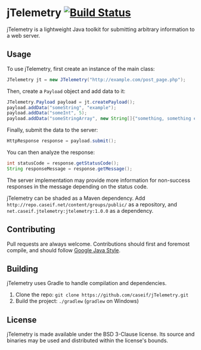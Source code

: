 jTelemetry [![Build Status](http://ci.caseif.net/job/jTelemetry/badge/icon)](http://ci.caseif.net/job/jTelemetry/)
========

jTelemetry is a lightweight Java toolkit for submitting arbitrary information to a web server.

Usage
-----

To use jTelemetry, first create an instance of the main class:

```java
JTelemetry jt = new JTelemetry("http://example.com/post_page.php");
```

Then, create a `Payload` object and add data to it:

```java
JTelemetry.Payload payload = jt.createPayload();
payload.addData("someString", "example");
payload.addData("someInt", 5);
payload.addData("someStringArray", new String[]{"something, something else"});
```

Finally, submit the data to the server:

```java
HttpResponse response = payload.submit();
```

You can then analyze the response:

```java
int statusCode = response.getStatusCode();
String responseMessage = response.getMessage();
```

The server implementation may provide more information for non-success responses in the message depending on the status
code.

jTelemetry can be shaded as a Maven dependency. Add `http://repo.caseif.net/content/groups/public/` as a repository, and
`net.caseif.jtelemetry:jtelemetry:1.0.0` as a dependency.

Contributing
------------

Pull requests are always welcome. Contributions should first and foremost compile, and should follow
[Google Java Style](https://google.github.io/styleguide/javaguide.html).

Building
--------

jTelemetry uses Gradle to handle compilation and dependencies.

1. Clone the repo: `git clone https://github.com/caseif/jTelemetry.git`
2. Build the project: `./gradlew` (`gradlew` on Windows)

License
-------

jTelemetry is made available under the BSD 3-Clause license. Its source and binaries may be used and distributed within
the license's bounds.

